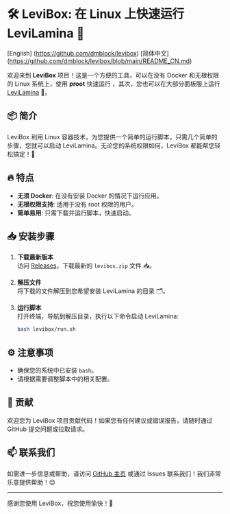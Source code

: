 # 🛠️ LeviBox: 在 Linux 上快速运行 LeviLamina 🚀

[English] (https://github.com/dmblock/levibox)
[简体中文] (https://github.com/dmblock/levibox/blob/main/README_CN.md)

欢迎来到 **LeviBox** 项目！这是一个方便的工具，可以在没有 Docker 和无根权限的 Linux 系统上，使用 **proot** 快速运行 ，其次，您也可以在大部分面板服上运行[LeviLamina](https://github.com/LiteLDev/LeviLamina) 🎉。

## 📦 简介

LeviBox 利用 Linux 容器技术，为您提供一个简单的运行脚本，只需几个简单的步骤，您就可以启动 LeviLamina。无论您的系统权限如何，LeviBox 都能帮您轻松搞定！💪

## 🔥 特点

- **无须 Docker**: 在没有安装 Docker 的情况下运行应用。
- **无根权限支持**: 适用于没有 root 权限的用户。
- **简单易用**: 只需下载并运行脚本，快速启动。

## 📥 安装步骤

1. **下载最新版本**  
   访问 [Releases](https://github.com/dmblock/levibox/releases)，下载最新的 `levibox.zip` 文件 📥。

2. **解压文件**  
   将下载的文件解压到您希望安装 LeviLamina 的目录 🗂️。

3. **运行脚本**  
   打开终端，导航到解压目录，执行以下命令启动 LeviLamina:  
   ```bash
   bash levibox/run.sh
   ```

## ⚙️ 注意事项

- 确保您的系统中已安装 `bash`。
- 请根据需要调整脚本中的相关配置。

## 🤝 贡献

欢迎您为 LeviBox 项目贡献代码！如果您有任何建议或错误报告，请随时通过 GitHub 提交问题或拉取请求。

## 📫 联系我们

如需进一步信息或帮助，请访问 [GitHub 主页](https://github.com/dmblock/levibox) 或通过 Issues 联系我们！我们非常乐意提供帮助！😊

---

感谢您使用 LeviBox，祝您使用愉快！🎊
